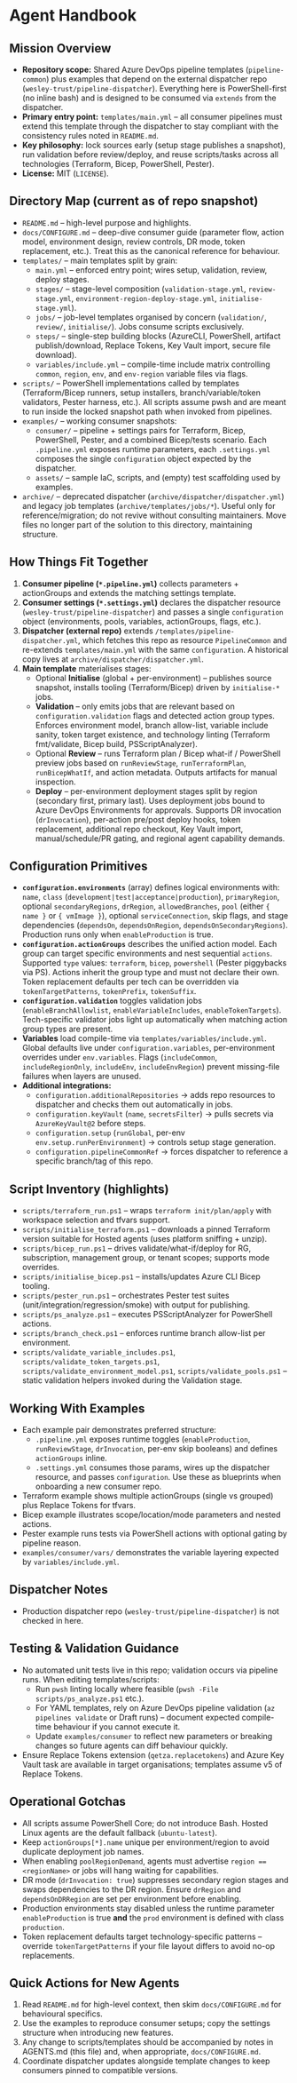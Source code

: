 # Agent Handbook

## Mission Overview
- **Repository scope:** Shared Azure DevOps pipeline templates (`pipeline-common`) plus examples that depend on the external dispatcher repo (`wesley-trust/pipeline-dispatcher`). Everything here is PowerShell-first (no inline bash) and is designed to be consumed via `extends` from the dispatcher.
- **Primary entry point:** `templates/main.yml` – all consumer pipelines must extend this template through the dispatcher to stay compliant with the consistency rules noted in `README.md`.
- **Key philosophy:** lock sources early (setup stage publishes a snapshot), run validation before review/deploy, and reuse scripts/tasks across all technologies (Terraform, Bicep, PowerShell, Pester).
- **License:** MIT (`LICENSE`).

## Directory Map (current as of repo snapshot)
- `README.md` – high-level purpose and highlights.
- `docs/CONFIGURE.md` – deep-dive consumer guide (parameter flow, action model, environment design, review controls, DR mode, token replacement, etc.). Treat this as the canonical reference for behaviour.
- `templates/` – main templates split by grain:
  - `main.yml` – enforced entry point; wires setup, validation, review, deploy stages.
  - `stages/` – stage-level composition (`validation-stage.yml`, `review-stage.yml`, `environment-region-deploy-stage.yml`, `initialise-stage.yml`).
  - `jobs/` – job-level templates organised by concern (`validation/`, `review/`, `initialise/`). Jobs consume scripts exclusively.
  - `steps/` – single-step building blocks (AzureCLI, PowerShell, artifact publish/download, Replace Tokens, Key Vault import, secure file download).
  - `variables/include.yml` – compile-time include matrix controlling `common`, `region`, `env`, and `env-region` variable files via flags.
- `scripts/` – PowerShell implementations called by templates (Terraform/Bicep runners, setup installers, branch/variable/token validators, Pester harness, etc.). All scripts assume pwsh and are meant to run inside the locked snapshot path when invoked from pipelines.
- `examples/` – working consumer snapshots:
  - `consumer/` – pipeline + settings pairs for Terraform, Bicep, PowerShell, Pester, and a combined Bicep/tests scenario. Each `.pipeline.yml` exposes runtime parameters, each `.settings.yml` composes the single `configuration` object expected by the dispatcher.
  - `assets/` – sample IaC, scripts, and (empty) test scaffolding used by examples.
- `archive/` – deprecated dispatcher (`archive/dispatcher/dispatcher.yml`) and legacy job templates (`archive/templates/jobs/*`). Useful only for reference/migration; do not revive without consulting maintainers. Move files no longer part of the solution to this directory, maintaining structure.

## How Things Fit Together
1. **Consumer pipeline (`*.pipeline.yml`)** collects parameters + actionGroups and extends the matching settings template.
2. **Consumer settings (`*.settings.yml`)** declares the dispatcher resource (`wesley-trust/pipeline-dispatcher`) and passes a single `configuration` object (environments, pools, variables, actionGroups, flags, etc.).
3. **Dispatcher (external repo)** extends `/templates/pipeline-dispatcher.yml`, which fetches this repo as resource `PipelineCommon` and re-extends `templates/main.yml` with the same `configuration`. A historical copy lives at `archive/dispatcher/dispatcher.yml`.
4. **Main template** materialises stages:
   - Optional **Initialise** (global + per-environment) – publishes source snapshot, installs tooling (Terraform/Bicep) driven by `initialise-*` jobs.
   - **Validation** – only emits jobs that are relevant based on `configuration.validation` flags and detected action group types. Enforces environment model, branch allow-list, variable include sanity, token target existence, and technology linting (Terraform fmt/validate, Bicep build, PSScriptAnalyzer).
   - Optional **Review** – runs Terraform plan / Bicep what-if / PowerShell preview jobs based on `runReviewStage`, `runTerraformPlan`, `runBicepWhatIf`, and action metadata. Outputs artifacts for manual inspection.
   - **Deploy** – per-environment deployment stages split by region (secondary first, primary last). Uses deployment jobs bound to Azure DevOps Environments for approvals. Supports DR invocation (`drInvocation`), per-action pre/post deploy hooks, token replacement, additional repo checkout, Key Vault import, manual/schedule/PR gating, and regional agent capability demands.

## Configuration Primitives
- **`configuration.environments`** (array) defines logical environments with: `name`, `class` (`development|test|acceptance|production`), `primaryRegion`, optional `secondaryRegions`, `drRegion`, `allowedBranches`, `pool` (either `{ name }` or `{ vmImage }`), optional `serviceConnection`, skip flags, and stage dependencies (`dependsOn`, `dependsOnRegion`, `dependsOnSecondaryRegions`). Production runs only when `enableProduction` is true.
- **`configuration.actionGroups`** describes the unified action model. Each group can target specific environments and nest sequential `actions`. Supported `type` values: `terraform`, `bicep`, `powershell` (Pester piggybacks via PS). Actions inherit the group type and must not declare their own. Token replacement defaults per tech can be overridden via `tokenTargetPatterns`, `tokenPrefix`, `tokenSuffix`.
- **`configuration.validation`** toggles validation jobs (`enableBranchAllowlist`, `enableVariableIncludes`, `enableTokenTargets`). Tech-specific validator jobs light up automatically when matching action group types are present.
- **Variables** load compile-time via `templates/variables/include.yml`. Global defaults live under `configuration.variables`, per-environment overrides under `env.variables`. Flags (`includeCommon`, `includeRegionOnly`, `includeEnv`, `includeEnvRegion`) prevent missing-file failures when layers are unused.
- **Additional integrations:**
  - `configuration.additionalRepositories` → adds repo resources to dispatcher and checks them out automatically in jobs.
  - `configuration.keyVault` (`name`, `secretsFilter`) → pulls secrets via `AzureKeyVault@2` before steps.
  - `configuration.setup` (`runGlobal`, per-env `env.setup.runPerEnvironment`) → controls setup stage generation.
  - `configuration.pipelineCommonRef` → forces dispatcher to reference a specific branch/tag of this repo.

## Script Inventory (highlights)
- `scripts/terraform_run.ps1` – wraps `terraform init/plan/apply` with workspace selection and tfvars support.
- `scripts/initialise_terraform.ps1` – downloads a pinned Terraform version suitable for Hosted agents (uses platform sniffing + unzip).
- `scripts/bicep_run.ps1` – drives validate/what-if/deploy for RG, subscription, management group, or tenant scopes; supports mode overrides.
- `scripts/initialise_bicep.ps1` – installs/updates Azure CLI Bicep tooling.
- `scripts/pester_run.ps1` – orchestrates Pester test suites (unit/integration/regression/smoke) with output for publishing.
- `scripts/ps_analyze.ps1` – executes PSScriptAnalyzer for PowerShell actions.
- `scripts/branch_check.ps1` – enforces runtime branch allow-list per environment.
- `scripts/validate_variable_includes.ps1`, `scripts/validate_token_targets.ps1`, `scripts/validate_environment_model.ps1`, `scripts/validate_pools.ps1` – static validation helpers invoked during the Validation stage.

## Working With Examples
- Each example pair demonstrates preferred structure:
  - `.pipeline.yml` exposes runtime toggles (`enableProduction`, `runReviewStage`, `drInvocation`, per-env skip booleans) and defines `actionGroups` inline.
  - `.settings.yml` consumes those params, wires up the dispatcher resource, and passes `configuration`. Use these as blueprints when onboarding a new consumer repo.
- Terraform example shows multiple actionGroups (single vs grouped) plus Replace Tokens for tfvars.
- Bicep example illustrates scope/location/mode parameters and nested actions.
- Pester example runs tests via PowerShell actions with optional gating by pipeline reason.
- `examples/consumer/vars/` demonstrates the variable layering expected by `variables/include.yml`.

## Dispatcher Notes
- Production dispatcher repo (`wesley-trust/pipeline-dispatcher`) is not checked in here.

## Testing & Validation Guidance
- No automated unit tests live in this repo; validation occurs via pipeline runs. When editing templates/scripts:
  - Run `pwsh` linting locally where feasible (`pwsh -File scripts/ps_analyze.ps1` etc.).
  - For YAML templates, rely on Azure DevOps pipeline validation (`az pipelines validate` or Draft runs) – document expected compile-time behaviour if you cannot execute it.
  - Update `examples/consumer` to reflect new parameters or breaking changes so future agents can diff behaviour quickly.
- Ensure Replace Tokens extension (`qetza.replacetokens`) and Azure Key Vault task are available in target organisations; templates assume v5 of Replace Tokens.

## Operational Gotchas
- All scripts assume PowerShell Core; do not introduce Bash. Hosted Linux agents are the default fallback (`ubuntu-latest`).
- Keep `actionGroups[*].name` unique per environment/region to avoid duplicate deployment job names.
- When enabling `poolRegionDemand`, agents must advertise `region == <regionName>` or jobs will hang waiting for capabilities.
- DR mode (`drInvocation: true`) suppresses secondary region stages and swaps dependencies to the DR region. Ensure `drRegion` and `dependsOnDRRegion` are set per environment before enabling.
- Production environments stay disabled unless the runtime parameter `enableProduction` is true **and** the `prod` environment is defined with class `production`.
- Token replacement defaults target technology-specific patterns – override `tokenTargetPatterns` if your file layout differs to avoid no-op replacements.

## Quick Actions for New Agents
1. Read `README.md` for high-level context, then skim `docs/CONFIGURE.md` for behavioural specifics.
2. Use the examples to reproduce consumer setups; copy the settings structure when introducing new features.
3. Any change to scripts/templates should be accompanied by notes in AGENTS.md (this file) and, when appropriate, `docs/CONFIGURE.md`.
4. Coordinate dispatcher updates alongside template changes to keep consumers pinned to compatible versions.
